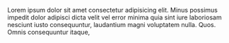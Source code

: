 Lorem ipsum dolor sit amet consectetur adipisicing elit.
                Minus possimus impedit dolor adipisci dicta velit
                vel error minima quia sint iure laboriosam nesciunt iusto consequuntur,
                laudantium magni voluptatem nulla. Quos.
                Omnis consequuntur itaque,
                